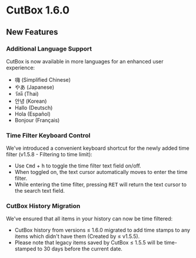 # CutBox 1.6.0

## New Features

### Additional Language Support

CutBox is now available in more languages for an enhanced user experience:

- 嗨 (Simplified Chinese)
- やあ (Japanese)
- วัสดี (Thai)
- 안녕 (Korean)
- Hallo (Deutsch)
- Hola (Español)
- Bonjour (Français) 

### Time Filter Keyboard Control

We've introduced a convenient keyboard shortcut for the newly added time filter (v1.5.8 - Filtering to time limit):

- Use <kbd>Cmd</kbd> + <kbd>h</kbd> to toggle the time filter text field on/off.
- When toggled on, the text cursor automatically moves to enter the time filter.
- While entering the time filter, pressing <kbd>RET</kbd> will return the text cursor to the search text field.

### CutBox History Migration

We've ensured that all items in your history can now be time filtered:

- CutBox history from versions ≤ 1.6.0 migrated to add time stamps to any items which didn't have them (Created by ≤ v1.5.5).
- Please note that legacy items saved by CutBox ≤ 1.5.5 will be time-stamped to 30 days before the current date.
